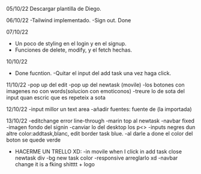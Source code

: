 05/10/22
Descargar plantilla de Diego.

06/10/22
-Tailwind implementado.
-Sign out. Done

07/10/22

- Un poco de styling en el login y en el signup.
- Funciones de delete, modify, y el fetch hechas.

10/10/22

- Done fucntion.
  -Quitar el input del add task una vez haga click.

11/10/22
-pop up del edit
-pop up del newtask (movile)
-los botones con imagenes no con words(solucion con emoticonos)
-treure lo de sota del input quan escric que es repeteix a sota

12/10/22
-input millor un text area
-añadir fuentes: fuente de (la importada)

13/10/22
-editchange error line-through
-marin top al newtask
-navbar fixed
-imagen fondo del signin
-canviar lo del desktop los p<>
-inputs negres dun altre color:addtask,blanc, edit border task blue.
-al darle a done el color del boton se quede verde

- HACERME UN TRELLO XD:
  -in movile when I click in add task close newtask div
  -bg new task color
  -responsive arreglarlo xd
  -navbar change it is a fking shitttt + logo

